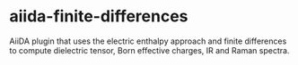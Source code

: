 # aiida-finite-differences
AiiDA plugin that uses the electric enthalpy approach and finite differences to compute dielectric tensor, Born effective charges, IR and Raman spectra.
